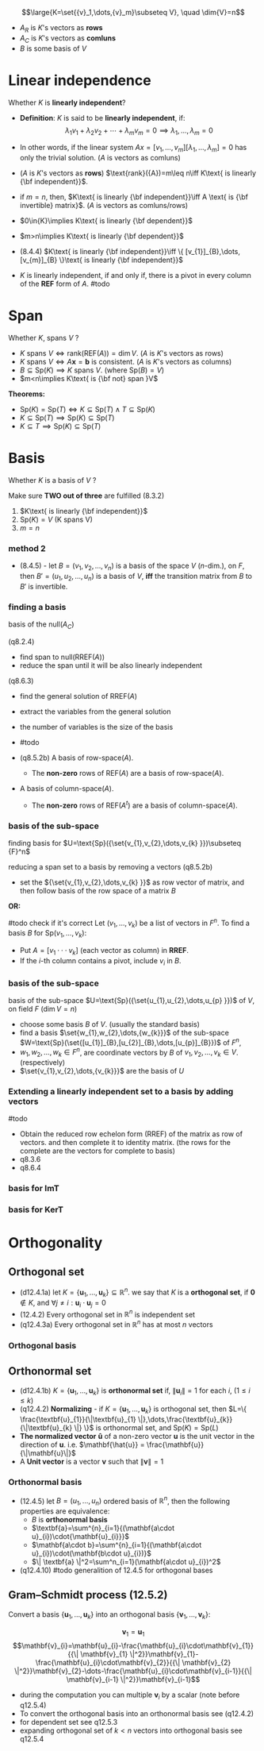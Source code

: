 $$\large{K=\set{{v}_1,\dots,{v}_m}\subseteq V}, \quad \dim{V}=n$$
- $A_{R}$ is $K$'s vectors as **rows** 
- $A_{C}$ is $K$'s vectors as **comluns** 
- $B$ is some basis of $V$ 

# Linear independence

Whether $K$ is **linearly independent**?

- **Definition**: $K$ is said to be **linearly independent**, if: $$\lambda_1{v}_1 + \lambda_2{v}_2 + \cdots + \lambda_m{v}_m = {0}\implies{\lambda_{1},\dots,{\lambda_{m}}}=0$$ 
- In other words, if the linear system $Ax=[v_{1},\dots, v_{m}][\lambda_{1},\dots,{\lambda_{m}}]=0$ has only the trivial solution. ($A$ is vectors as comluns)


- ($A$ is $K$'s vectors as **rows**) $\text{rank}({A})=m\leq n\iff K\text{ is linearly {\bf independent}}$.
- if $m=n$, then, $K\text{ is linearly {\bf independent}}\iff A \text{ is {\bf invertible} matrix}$. ($A$ is vectors as comluns/rows)
- $0\in{K}\implies K\text{ is linearly {\bf dependent}}$
- $m>n\implies K\text{ is linearly {\bf dependent}}$

- (8.4.4) $K\text{ is linearly {\bf independent}}\iff \{ [v_{1}]_{B},\dots,[v_{m}]_{B} \}\text{ is linearly {\bf independent}}$
- $K$ is linearly independent, if and only if, there is a pivot in every column of the **REF** form of $A$. #todo 

# Span

Whether $K$, spans $V$ ?

- $K\text{ spans }V \iff \text{rank}(\text{REF}(A))=\dim{V}$.   ($A$ is $K$'s vectors as rows)
- $K\text{ spans }V \iff A\mathbf{x}=\mathbf{b}\text{ is consistent}$.   ($A$ is $K$'s vectors as columns)
- $B\subseteq{\text{Sp}{(K)}}\implies{K\text{ spans }V}$. (where $\text{Sp}({B})=V$)
- $m<n\implies K\text{ is {\bf not} span }V$

**Theorems:**
- $\text{Sp}{(K)}=\text{Sp}{(T)}\iff{K\subseteq\text{Sp}{(T)}\land{T\subseteq\text{Sp}{(K)}}}$
- $K\subseteq{\text{Sp}{(T)}}\implies{\text{Sp}{(K)}\subseteq\text{Sp}{(T)}}$
- $K \subseteq{T}\implies{\text{Sp}{(K)}\subseteq\text{Sp}{(T)}}$

# Basis

Whether $K$ is a basis of $V$ ?

Make sure **TWO out of three** are fulfilled (8.3.2)
1. $K\text{ is linearly {\bf independent}}$
2. $\text{Sp}(K)=V$  (K spans V)
3. $m=n$ 

### method 2

- (8.4.5) - let $B={(v_{1},v_{2},\dots,v_{n})}$ is a basis of the space $V$ ($n$-dim.), on $F$, then $B'={(u_{1},u_{2},\dots,u_{n})}$ is a basis of $V$, **iff** the transition matrix from $B$ to $B'$ is invertible.


### finding a basis

basis of the $\text{null}{(A_{C})}$ 

(q8.2.4)
- find span to $\text{null}({\text{RREF}(A)})$
- reduce the span until it will be also linearly independent

(q8.6.3)
- find the general solution of ${\text{RREF}(A)}$
- extract the variables from the general solution
- the number of variables is the size of the basis
- #todo 


- (q8.5.2b) A basis of $\text{row-space}({A})$. 
	- The **non-zero** rows of $\text{REF}(A)$ are a basis of $\text{row-space}({A})$.
-  A basis of $\text{column-space}({A})$.
	- The **non-zero** rows of $\text{REF}(A^t)$ are a basis of $\text{column-space}({A})$.

### basis of the sub-space 

finding basis for $U=\text{Sp}({\set{v_{1},v_{2},\dots,v_{k}   }})\subseteq {F}^n$

reducing a span set to a basis by removing a vectors 
(q8.5.2b)

- set the ${\set{v_{1},v_{2},\dots,v_{k}   }}$ as row vector of matrix, and then follow basis of the row space of a matrix $B$ 

 **OR:**

#todo check if it's correct 
Let $(v_{1}, \dots , v_{k})$ be a list of vectors in $F^n$. To find a basis $B$ for $\text{Sp}(v_{1}, \dots , v_{k})$: 
- Put $A = [v_{1} · · · v_{k}]$ (each vector as column) in **RREF**. 
- If the $i$-th column contains a pivot, include $v_{i}$ in $B$. 


### basis of the sub-space 
basis of the sub-space $U=\text{Sp}({\set{u_{1},u_{2},\dots,u_{p}   }})$ of $V$, on field $F$ ($\dim{V}=n$)

- choose some basis $B$ of $V$. (usually the standard basis) 
- find a basis $\set{w_{1},w_{2},\dots,{w_{k}}}$ of the sub-space $W=\text{Sp}(\set{[u_{1}]_{B},[u_{2}]_{B},\dots,[u_{p}]_{B}})$ of $F^n$, 
- $w_{1},w_{2},\dots,{w_{k}}\in{F^n}$, are coordinate vectors by $B$ of $v_{1},v_{2},\dots,{v_{k}}\in{V}$. (respectively)
- $\set{v_{1},v_{2},\dots,{v_{k}}}$ are the basis of $U$

### Extending a linearly independent set to a basis by adding vectors

#todo 
- Obtain the reduced row echelon form (RREF) of the matrix as row of vectors. and then complete it to identity matrix. (the rows for the complete are the vectors for complete to basis)
- q8.3.6
- q8.6.4 

### basis for ImT

### basis for KerT



# Orthogonality  

## Orthogonal set

- (d12.4.1a) let $K=\{ \textbf{u}_{1}, \dots,\textbf{u}_{k} \} \subseteq\mathbb{R}^n$. we say that $K$ is a **orthogonal set**, if $\textbf{0}\notin{K}$, and $\forall{j\neq i}:\textbf{u}_{i}\cdot\textbf{u}_{j}=0$
- (12.4.2) Every orthogonal set in $\mathbb{R}^n$ is independent set
- (q12.4.3a) Every orthogonal set in $\mathbb{R}^n$ has at most $n$ vectors

### Orthogonal basis



## Orthonormal set

- (d12.4.1b) $K=\{ \textbf{u}_{1}, \dots,\textbf{u}_{k} \}$ is **orthonormal set** if, $\| \textbf{u}_{i} \|=1$ for each $i$, ($1\leq i\leq k$)
- (q12.4.2) **Normalizing** - if $K=\{ \mathbf{u}_{1}, \dots,\textbf{u}_{k} \}$ is orthogonal set, then $L=\{ \frac{\textbf{u}_{1}}{\|\textbf{u}_{1} \|},\dots,\frac{\textbf{u}_{k}}{\|\textbf{u}_{k} \|} \}$ is orthonormal set, and $\text{Sp}(K)=\text{Sp}(L)$
- **The normalized vector** $\mathbf{\hat{u}}$ of a non-zero vector $\mathbf{{u}}$ is the unit vector in the direction of $\mathbf{{u}}$. i.e. $\mathbf{\hat{u}} = \frac{\mathbf{u}}{\|\mathbf{u}\|}$
- A **Unit vector** is a vector $\textbf{v}$ such that $\| \textbf{v} \|=1$

### Orthonormal basis

- (12.4.5) let $B=(u_{1}, \dots ,u_{n})$ ordered basis of $\mathbb{R}^n$, then the following properties are equivalence:
	- $B$ is **orthonormal basis**
	- $\textbf{a}=\sum^{n}_{i=1}{(\mathbf{a\cdot u}_{i})\cdot{\mathbf{u}_{i}}}$
	- $\mathbf{a\cdot b}=\sum^{n}_{i=1}{(\mathbf{a\cdot u}_{i})\cdot(\mathbf{b\cdot u}_{i})}$
	- $\| \textbf{a} \|^2=\sum^n_{i=1}(\mathbf{a\cdot u}_{i})^2$
- (q12.4.10) #todo generalition of 12.4.5 for orthogonal bases

## **Gram–Schmidt process** (12.5.2) 

Convert a basis $\{ \mathbf{u}_{1},\dots,\mathbf{u}_{k} \}$ into an orthogonal basis $\{ \mathbf{v}_{1},\dots,\mathbf{v}_{k} \}$:

$$\mathbf{v}_{1}=\mathbf{u}_{1}$$
$$\mathbf{v}_{i}=\mathbf{u}_{i}-\frac{\mathbf{u}_{i}\cdot\mathbf{v}_{1}}{{\| \mathbf{v}_{1} \|^2}}\mathbf{v}_{1}-\frac{\mathbf{u}_{i}\cdot\mathbf{v}_{2}}{{\| \mathbf{v}_{2} \|^2}}\mathbf{v}_{2}-\dots-\frac{\mathbf{u}_{i}\cdot\mathbf{v}_{i-1}}{{\| \mathbf{v}_{i-1} \|^2}}\mathbf{v}_{i-1}$$

- during the computation you can multiple $\mathbf{v}_{i}$ by a scalar (note before q12.5.4)
- To convert the orthogonal basis into an orthonormal basis see (q12.4.2)
- for dependent set see q12.5.3
- expanding orthogonal set of $k<n$ vectors into orthogonal basis see q12.5.4


